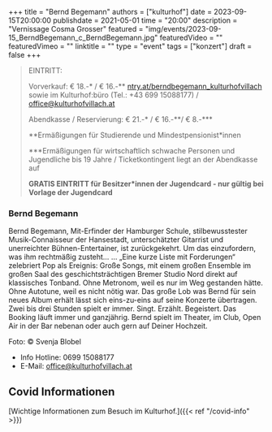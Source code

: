 +++
title = "Bernd Begemann"
authors = ["kulturhof"]
date = 2023-09-15T20:00:00
publishdate = 2021-05-01
time = "20:00"
description = "Vernissage Cosma Grosser"
featured = "img/events/2023-09-15_BerndBegemann_c_BerndBegemann.jpg"
featuredVideo = ""
featuredVimeo = ""
linktitle = ""
type = "event"
tags = ["konzert"]
draft = false
+++

> EINTRITT: 
> 
> Vorverkauf: € 18.-\* / € 16.-\*\* [ntry.at/berndbegemann_kulturhofvillach](https://ntry.at/berndbegemann_kulturhofvillach) sowie im Kulturhof:büro (Tel.: +43 699 15088177) / office@kulturhofvillach.at
>
> Abendkasse / Reservierung: € 21.-\* / € 16.-\*\*/ € 8.-\*\*\*
> 
> \*\*Ermäßigungen für Studierende und Mindestpensionist\*innen
> 
> \*\*\*Ermäßigungen für wirtschaftlich schwache Personen und Jugendliche bis 19 Jahre / Ticketkontingent liegt an der Abendkasse auf
> 
> **GRATIS EINTRITT für Besitzer\*innen der Jugendcard - nur gültig bei Vorlage der Jugendcard**



### Bernd Begemann

Bernd Begemann, Mit-Erfinder der Hamburger Schule, stilbewusstester Musik-Connaisseur der Hansestadt, unterschätzter Gitarrist und unerreichter Bühnen-Entertainer, ist zurückgekehrt. Um das einzufordern, was ihm rechtmäßig zusteht…
… „Eine kurze Liste mit Forderungen“ zelebriert Pop als Ereignis: Große Songs, mit einem großen Ensemble im großen Saal des geschichtsträchtigen Bremer Studio Nord direkt auf klassisches Tonband.
Ohne Metronom, weil es nur im Weg gestanden hätte.
Ohne Autotune, weil es nicht nötig war.
Das große Lob was Bernd für sein neues Album erhält lässt sich eins-zu-eins auf seine Konzerte übertragen. Zwei bis drei Stunden spielt er immer. Singt. Erzählt. Begeistert.
Das Booking läuft immer und ganzjährig.  Bernd spielt im Theater, im Club, Open Air in der Bar nebenan oder auch gern auf Deiner Hochzeit.

Foto: © Svenja Blobel


- Info Hotline: 0699 15088177 
- E-Mail: office@kulturhofvillach.at

## Covid Informationen 

[Wichtige Informationen zum Besuch im Kulturhof.]({{< ref "/covid-info" >}})
